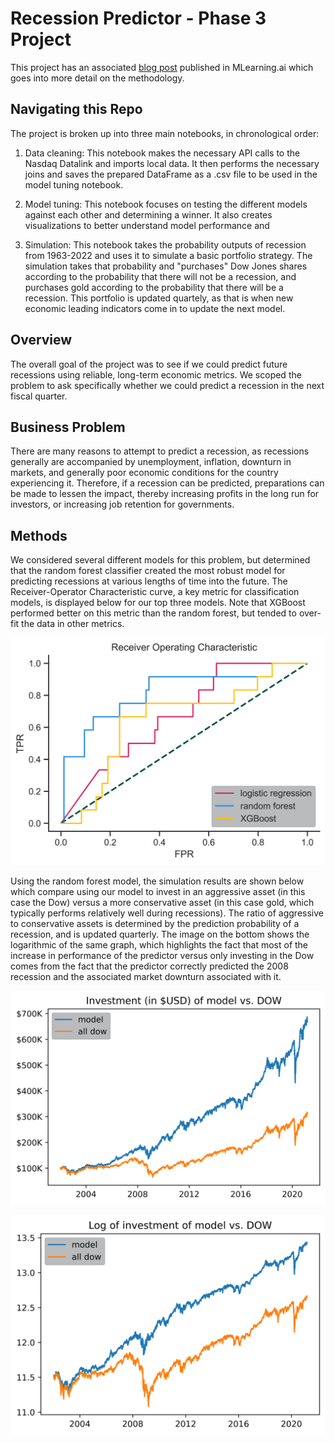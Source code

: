 # Recession Predictor - Phase 3 Project

This project has an associated [blog post](https://medium.com/mlearning-ai/forecasting-recessions-with-scikit-learn-df58e1ea695f) published in MLearning.ai which goes into more detail on the methodology.

## Navigating this Repo
The project is broken up into three main notebooks, in chronological order:

1. Data cleaning: This notebook makes the necessary API calls to the Nasdaq Datalink and imports local data. It then performs the necessary joins and saves the prepared DataFrame as a .csv file to be used in the model tuning notebook.

2. Model tuning: This notebook focuses on testing the different models against each other and determining a winner. It also creates visualizations to better understand model performance and

3. Simulation: This notebook takes the probability outputs of recession from 1963-2022 and uses it to simulate a basic portfolio strategy. The simulation takes that probability and "purchases" Dow Jones shares according to the probability that there will not be a recession, and purchases gold according to the probability that there will be a recession. This portfolio is updated quartely, as that is when new economic leading indicators come in to update the next model.



## Overview
The overall goal of the project was to see if we could predict future recessions using reliable, long-term economic metrics. We scoped the problem to ask specifically whether we could predict a recession in the next fiscal quarter.

## Business Problem
There are many reasons to attempt to predict a recession, as recessions generally are accompanied by unemployment, inflation, downturn in markets, and generally poor economic conditions for the country experiencing it. Therefore, if a recession can be predicted, preparations can be made to lessen the impact, thereby increasing profits in the long run for investors, or increasing job retention for governments.

## Methods
We considered several different models for this problem, but determined that the random forest classifier created the most robust model for predicting recessions at various lengths of time into the future. The Receiver-Operator Characteristic curve, a key metric for classification models, is displayed below for our top three models. Note that XGBoost performed better on this metric than the random forest, but tended to over-fit the data in other metrics.

![](/figures/ROC.png)

Using the random forest model, the simulation results are shown below which compare using our model to invest in an aggressive asset (in this case the Dow) versus a more conservative asset (in this case gold, which typically performs relatively well during recessions). The ratio of aggressive to conservative assets is determined by the prediction probability of a recession, and is updated quarterly. The image on the bottom shows the logarithmic of the same graph, which highlights the fact that most of the increase in performance of the predictor versus only investing in the Dow comes from the fact that the predictor correctly predicted the 2008 recession and the associated market downturn associated with it.

![](/figures/StockSim.png)

![](/figures/StockSimLog.png)

